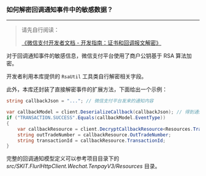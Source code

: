 ﻿### 如何解密回调通知事件中的敏感数据？

---

> 请先自行阅读：
>
> [《微信支付开发者文档 - 开发指南：证书和回调报文解密》](https://pay.weixin.qq.com/wiki/doc/apiv3_partner/wechatpay/wechatpay4_2.shtml)

对于回调通知事件的敏感信息，微信支付平台使用了商户公钥基于 RSA 算法加密。

开发者利用本库提供的 `RsaUtil` 工具类自行解密相关字段。

此外，本库还封装了直接解密事件的扩展方法，下面给出一个示例：

```csharp
string callbackJson = "..."; // 微信支付平台发来的通知内容

var callbackModel = client.DeserializeCallback(callbackJson); // 得到通知对象
if ("TRANSACTION.SUCCESS".Equals(callbackModel.EventType))
{
    var callbackResource = client.DecryptCallbackResource<Resources.TransactionResource>(callbackModel); // 得到支付通知敏感数据
    string outTradeNumber = callbackResource.OutTradeNumber;
    string transactionId = callbackResource.TransactionId;
}
```

完整的回调通知模型定义可以参考项目目录下的 _src/SKIT.FlurlHttpClient.Wechat.TenpayV3/Resources_ 目录。
